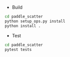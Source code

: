- Build

```sh
cd paddle_scatter
python setup_ops.py install
python install .
```

- Test

```sh
cd paddle_scatter
pytest tests
```
